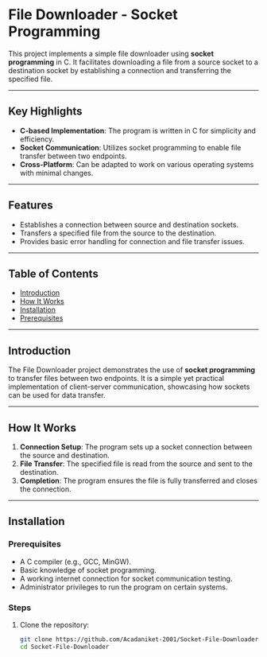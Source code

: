 # File Downloader - Socket Programming

This project implements a simple file downloader using **socket programming** in C. It facilitates downloading a file from a source socket to a destination socket by establishing a connection and transferring the specified file.

---

## Key Highlights

- **C-based Implementation**: The program is written in C for simplicity and efficiency.
- **Socket Communication**: Utilizes socket programming to enable file transfer between two endpoints.
- **Cross-Platform**: Can be adapted to work on various operating systems with minimal changes.

---

## Features

- Establishes a connection between source and destination sockets.
- Transfers a specified file from the source to the destination.
- Provides basic error handling for connection and file transfer issues.

---

## Table of Contents

- [Introduction](#introduction)
- [How It Works](#how-it-works)
- [Installation](#installation)
- [Prerequisites](#prerequisites)

---

## Introduction

The File Downloader project demonstrates the use of **socket programming** to transfer files between two endpoints. It is a simple yet practical implementation of client-server communication, showcasing how sockets can be used for data transfer.

---

## How It Works

1. **Connection Setup**: The program sets up a socket connection between the source and destination.
2. **File Transfer**: The specified file is read from the source and sent to the destination.
3. **Completion**: The program ensures the file is fully transferred and closes the connection.

---

## Installation

### Prerequisites

- A C compiler (e.g., GCC, MinGW).
- Basic knowledge of socket programming.
- A working internet connection for socket communication testing.
- Administrator privileges to run the program on certain systems.

### Steps

1. Clone the repository:
   ```bash
   git clone https://github.com/Acadaniket-2001/Socket-File-Downloader.git
   cd Socket-File-Downloader

